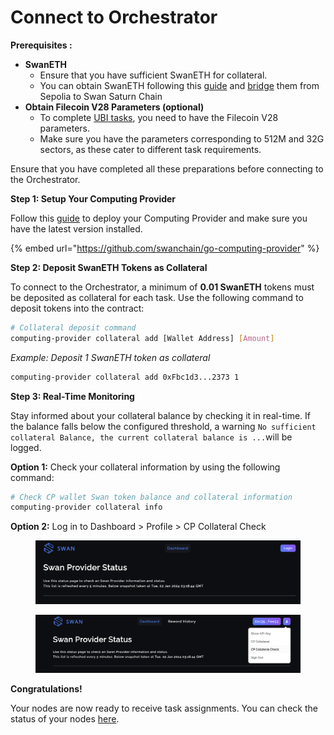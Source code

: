 # Connect to Orchestrator

**Prerequisites :**

* **SwanETH**
  * Ensure that you have sufficient SwanETH for collateral.&#x20;
  * You can obtain SwanETH following this [guide](../../../swan-testnet/swan-saturn-testnet/before-you-get-started/claim-faucet-tokens.md) and [bridge](../../../swan-testnet/swan-saturn-testnet/before-you-get-started/bridge-tokens.md) them from Sepolia to Swan Saturn Chain
* **Obtain Filecoin V28 Parameters (optional)**
  * To complete [UBI tasks](broken-reference), you need to have the Filecoin V28 parameters.&#x20;
  * Make sure you have the parameters corresponding to 512M and 32G sectors, as these cater to different task requirements.

Ensure that you have completed all these preparations before connecting to the Orchestrator.&#x20;

**Step 1: Setup Your Computing Provider**

Follow this [guide](computing-provider-setup.md) to deploy your Computing Provider and make sure you have the latest version installed.

{% embed url="https://github.com/swanchain/go-computing-provider" %}

**Step 2: Deposit SwanETH Tokens as Collateral**

To connect to the Orchestrator, a minimum of **0.01 SwanETH** tokens must be deposited as collateral for each task. Use the following command to deposit tokens into the contract:

```bash
# Collateral deposit command
computing-provider collateral add [Wallet Address] [Amount]
```

_Example: Deposit 1 SwanETH token as collateral_

```bash
computing-provider collateral add 0xFbc1d3...2373 1
```

**Step 3: Real-Time Monitoring**

Stay informed about your collateral balance by checking it in real-time. If the balance falls below the configured threshold, a warning `No sufficient collateral Balance, the current collateral balance is ...`will be logged.

**Option 1:** Check your collateral information by using the following command:

```bash
# Check CP wallet Swan token balance and collateral information
computing-provider collateral info
```

**Option 2:** Log in to Dashboard > Profile > CP Collateral Check

<figure><img src="../../../.gitbook/assets/image (153).png" alt=""><figcaption></figcaption></figure>

<figure><img src="../../../.gitbook/assets/image (154).png" alt=""><figcaption></figcaption></figure>

**Congratulations!**&#x20;

Your nodes are now ready to receive task assignments. You can check the status of your nodes [here](https://cp-test.swanchain.io/provider-status).

